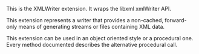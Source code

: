 This is the XMLWriter extension. It wraps the libxml xmlWriter API.

This extension represents a writer that provides a non-cached,
forward-only means of generating streams or files containing XML data.

This extension can be used in an object oriented style or a procedural
one. Every method documented describes the alternative procedural call.
